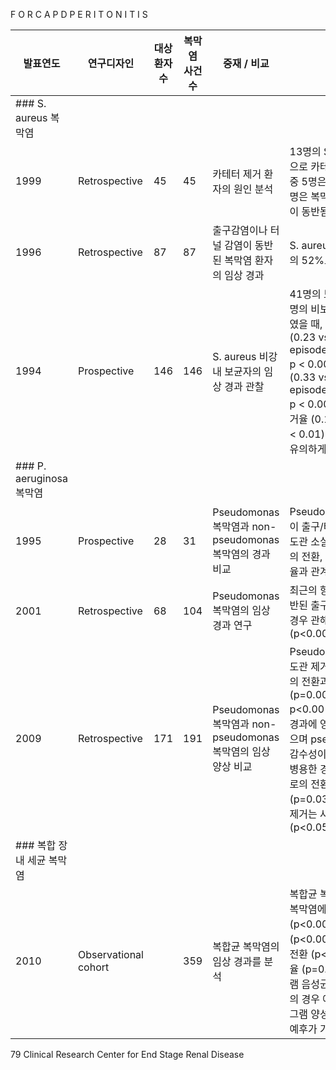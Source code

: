 F O R C A P D P E R I T O N I T I S

| 발표연도 | 연구디자인 | 대상 환자수 | 복막염 사건수 | 중재 / 비교 | 결과 | 저자 | 참고문헌 |
|---|---|---|---|---|---|---|---|
| ### S. aureus 복막염 | | | | | | | |
| 1999 | Retrospective | 45 | 45 | 카테터 제거 환자의 원인 분석 | 13명의 S. aureus 감염으로 카테터 제거된 환자 중 5명은 출구 감염만, 6명은 복막염과 출구감염이 동반됨. | Bayston 등 | 12 |
| 1996 | Retrospective | 87 | 87 | 출구감염이나 터널 감염이 동반된 복막염 환자의 임상 경과 | S. aureus 감염이 전체의 52%로 가장 많았음. | Gupta 등 | 13 |
| 1994 | Prospective | 146 | 146 | S. aureus 비강내 보균자의 임상 경과 관찰 | 41명의 보균자와 105명의 비보균자를 비교하였을 때, 출구 감염 (0.23 vs 0.09 episode/patient/year, p < 0.005), 복막염 (0.33 vs 0.10 episode/patient/year, p < 0.005), 카테터 제거율 (0.12 vs 0.05, p < 0.01) 이 보균자에서 유의하게 높았음. | Lye 등 | 14 |
| ### P. aeruginosa 복막염 | | | | | | | |
| 1995 | Prospective | 28 | 31 | Pseudomonas 복막염과 non-pseudomonas 복막염의 경과 비교 | Pseudomonas 복막염이 출구/터널 감염, 입원, 도관 소실, 혈액투석으로의 전환, 더욱 낮은 관해율과 관계됨 (p<0.05). | Bunke 등 | 16 |
| 2001 | Retrospective | 68 | 104 | Pseudomonas 복막염의 임상 경과 연구 | 최근의 항생제 사용과 동반된 출구 감염이 있을 경우 관해율이 낮음 (p<0.001, p<0.01) | Szeto 등 | 17 |
| 2009 | Retrospective | 171 | 191 | Pseudomonas 복막염과 non-pseudomonas 복막염의 임상 양상 비교 | Pseudomonas은 입원, 도관 제거, 혈액투석으로의 전환과 관련됨 (p=0.006, p<0.001, p<0.001). 초기 치료는 경과에 영향을 주지 않았으며 pseudomonas에 감수성이 있는 두 약제를 병용한 경우 혈액투석으로의 전환이 적음 (p=0.03). 신속한 도관 제거는 사망률을 낮춤 (p<0.05). | Siva 등 | 20 |
| ### 복합 장내 세균 복막염 | | | | | | | |
| 2010 | Observational cohort | | 359 | 복합균 복막염의 임상 경과를 분석 | 복합균 복막염은 단일균 복막염에 비해 입원율 (p<0.001), 도관 제거 (p<0.001), 혈액투석 전환 (p<0.001), 사망율 (p=0.03)이 높음. 그램 음성균이나 진균 배양의 경우 예후가 나쁘며 그램 양성균 배양의 경우 예후가 가장 좋음. | Barraclough 등 | 23 |

<PAGE>79
Clinical Research Center for End Stage Renal Disease